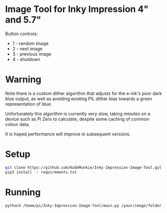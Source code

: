 # Image Tool for Inky Impression 4" and 5.7"

Button controls:
* 1 - random image
* 2 - next image
* 3 - previous image
* 4 - shutdown

# Warning

Note there is a custom dither algorithm that adjusts for the e-ink's poor dark blue output, 
as well as avoiding existing PIL dither bias towards a green representation of blue.

Unfortunately this algorithm is currently very slow, taking minutes on a device such as Pi Zero
to calculate, despite some caching of common colour data.

It is hoped performance will improve in subsequent versions.

# Setup
````bash
git clone https://github.com/KodeMunkie/Inky-Impression-Image-Tool.git
pip3 install -r requirements.txt
````

# Running
```bash
python3 /home/pi/Inky-Impression-Image-Tool/main.py /your/image/folder
```